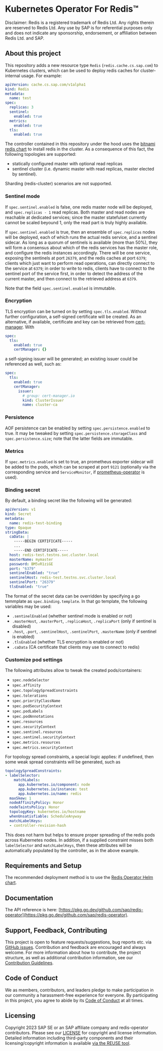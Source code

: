 # Kubernetes Operator For Redis™

Disclaimer: Redis is a registered trademark of Redis Ltd. Any rights therein are reserved to Redis Ltd. Any use by SAP is for referential purposes only and does not indicate any sponsorship, endorsement, or affiliation between Redis Ltd. and SAP.

## About this project
This repository adds a new resource type `Redis` (`redis.cache.cs.sap.com`) to Kubernetes clusters,
which can be used to deploy redis caches for cluster-internal usage. For example:

```yaml
apiVersion: cache.cs.sap.com/v1alpha1
kind: Redis
metadata:
  name: test
spec:
  replicas: 3
  sentinel:
    enabled: true
  metrics:
    enabled: true
  tls:
    enabled: true
```

The controller contained in this repository under the hood uses the [bitnami redis chart](https://github.com/bitnami/charts/tree/main/bitnami/redis)
to install redis in the cluster. As a consequence of this fact, the following topologies are supported:
- statically configured master with optional read replicas
- sentinel cluster (i.e. dynamic master with read replicas, master elected by sentinel).

Sharding (redis-cluster) scenarios are not supported.

### Sentinel mode
If `spec.sentinel.enabled` is false, one redis master node will be deployed, and `spec.replicas - 1` read replicas.
Both master and read nodes are reachable at dedicated services; since the master statefulset currently cannot be scaled beyound 1, 
only the read part is truly highly available. 

If `spec.sentinel.enabled` is true, then an ensemble of `spec.replicas` nodes will be deployed, each of which runs the actual redis service, and a sentinel sidecar. As long as a quorum of sentinels is available (more than 50%), they will form a consensus about which of the redis services has the master role, and configure the redis instances accordingly. There will be one service, exposing the sentinels at port `26379`, and the redis caches at port `6379`; clients which just want to perform read operations, can directly connect to the service at `6379`; in order to write to redis, clients have to connect to the sentinel port of the service first, in order to detect the address of the current master, and then connect to the retrieved address at `6379`.

Note that the field `spec.sentinel.enabled` is immutable.

### Encryption
TLS encryption can be turned on by setting `spec.tls.enabled`. Without further configuration, a self-signed certificate will be created.
As an alternative, if available, certificate and key can be retrieved from [cert-manager](https://cert-manager.io). With

```yaml
spec:
  tls:
    enabled: true
    certManager: {}
```

a self-signing issuer will be generated; an existing issuer could be referenced as well, such as:

```yaml
spec:
  tls:
    enabled: true
    certManager:
      issuer:
        # group: cert-manager.io
        kind: ClusterIssuer
        name: cluster-ca
```

### Persistence

AOF persistence can be enabled by setting `spec.persistence.enabled` to true. It may be tweaked by setting
`spec.persistence.storageClass` and `spec.persistence.size`; note that the latter fields are immutable.

### Metrics

If `spec.metrics.enabled` is set to true, an prometheus exporter sidecar will be added to the pods, which can be scraped
at port `9121` (optionally via the corresponding service and `ServiceMonitor`, if [prometheus-operator](https://prometheus-operator.dev) is used).

### Binding secret

By default, a binding secret like the following will be generated:

```yaml
apiVersion: v1
kind: Secret
metadata:
  name: redis-test-binding
type: Opaque
stringData:
  caData: |
    -----BEGIN CERTIFICATE-----
    ...
    -----END CERTIFICATE-----
  host: redis-test.testns.svc.cluster.local
  masterName: mymaster
  password: BM5vR1ziGE
  port: "6379"
  sentinelEnabled: "true"
  sentinelHost: redis-test.testns.svc.cluster.local
  sentinelPort: "26379"
  tlsEnabled: "true"
```

The format of the secret data can be overridden by specifying a go temmplate as `spec.binding.template`.
In that go template, the following variables may be used:
- `.sentinelEnabled` (whether sentinel mode is enabled or not)
- `.masterHost`, `.masterPort`, `.replicaHost`, `.replicaPort` (only if sentinel is disabled)
- `.host`, `.port`, `.sentinelHost`, `.sentinelPort`, `.masterName` (only if sentinel is enabled)
- `.tlsEnabled` (whether TLS encryption is enabled or not)
- `.caData` (CA certificate that clients may use to connect to redis)

### Customize pod settings

The following attributes allow to tweak the created pods/containers:
- `spec.nodeSelector`
- `spec.affinity`
- `spec.topologySpreadConstraints`
- `spec.tolerations`
- `spec.priorityClassName`
- `spec.podSecurityContext`
- `spec.podLabels`
- `spec.podAnnotations`
- `spec.resources`
- `spec.securityContext`
- `spec.sentinel.resources`
- `spec.sentinel.securityContext`
- `spec.metrics.resources`
- `spec.metrics.securityContext`

For topology spread constraints, a special logic applies: if undefined, then
some weak spread constraints will be generated, such as
```yaml
topologySpreadConstraints:
- labelSelector:
    matchLabels:
      app.kubernetes.io/component: node
      app.kubernetes.io/instance: test
      app.kubernetes.io/name: redis
  maxSkew: 1
  nodeAffinityPolicy: Honor
  nodeTaintsPolicy: Honor
  topologyKey: kubernetes.io/hostname
  whenUnsatisfiable: ScheduleAnyway
  matchLabelKeys:
  - controller-revision-hash
```
This does not harm but helps to ensure proper spreading of the redis pods across Kubernetes nodes.
In addition, if a supplied constraint misses both `labelSelector` and `matchLabelKeys`, then
these attributes will be automatically populated by the controller, as in the above example.

## Requirements and Setup

The recommended deployment method is to use the [Redis Operator Helm chart](https://github.com/sap/redis-operator-helm/).

## Documentation

The API reference is here: [https://pkg.go.dev/github.com/sap/redis-operator](https://pkg.go.dev/github.com/sap/redis-operator).

## Support, Feedback, Contributing

This project is open to feature requests/suggestions, bug reports etc. via [GitHub issues](https://github.com/SAP/redis-operator/issues). Contribution and feedback are encouraged and always welcome. For more information about how to contribute, the project structure, as well as additional contribution information, see our [Contribution Guidelines](CONTRIBUTING.md).

## Code of Conduct

We as members, contributors, and leaders pledge to make participation in our community a harassment-free experience for everyone. By participating in this project, you agree to abide by its [Code of Conduct](https://github.com/SAP/.github/blob/main/CODE_OF_CONDUCT.md) at all times.

## Licensing

Copyright 2023 SAP SE or an SAP affiliate company and redis-operator contributors. Please see our [LICENSE](LICENSE) for copyright and license information. Detailed information including third-party components and their licensing/copyright information is available [via the REUSE tool](https://api.reuse.software/info/github.com/SAP/redis-operator).
